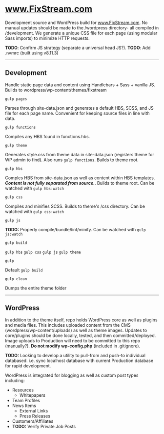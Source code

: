 # www.FixStream.com
Development source and WordPress build for www.FixStream.com. No manual updates should be made to the /wordpress directory- all compiled in /development. We generate a unique CSS file for each page (using modular Sass imports) to minimize HTTP requests.

**TODO**: Confirm JS strategy (separate a universal head JS?).
**TODO**: Add .nvmrc (built using v8.11.3)

---

## Development
Handle static page data and content using Handlebars + Sass + vanilla JS. Builds to wordpress/wp-content/themes/fixstream

```gulp pages```

Parses through site-data.json and generates a default HBS, SCSS, and JS file for each page name. Convenient for keeping source files in line with data.

```gulp functions```

Compiles any HBS found in functions.hbs.

```gulp theme```

Generates style.css from theme data in site-data.json (registers theme for WP admin to find). Also runs `gulp functions`. Builds to theme root.

```gulp hbs```

Comples HBS from site-data.json as well as content within HBS templates. **_Content is not fully separated from source._**. Builds to theme root. Can be watched with `gulp hbs:watch`

```gulp css```

Compiles and minifies SCSS. Builds to theme's /css directory. Can be watched with `gulp css:watch`

```gulp js```

**TODO:** Properly compile/bundle/lint/minify. Can be watched with `gulp js:watch`

```gulp build```

`gulp hbs` `gulp css` `gulp js` `gulp theme`

```gulp```

Default `gulp build`

```gulp clean```

Dumps the entire theme folder

---

## WordPress
In addition to the theme itself, repo holds WordPress core as well as plugins and media files. This includes uploaded content from the CMS (wordpress/wp-content/uploads) as well as theme images. Updates to core/plugins should be done locally, tested, and then committed/deployed. Image uploads to Production will need to be committed to this repo (manually?). **Do not modify wp-config.php** (included in .gitignore).

**TODO:** Looking to develop a utility to pull-from and push-to individual databased. i.e. sync localhost database with current Production database for rapid development.


WordPress is integrated for blogging as well as custom post types including:
* Resources
	* Whitepapers
* Team Profiles
* News Items
	* External Links
	* Press Releases
* Customers/Affiliates
* **TODO:** Verify Private Job Posts